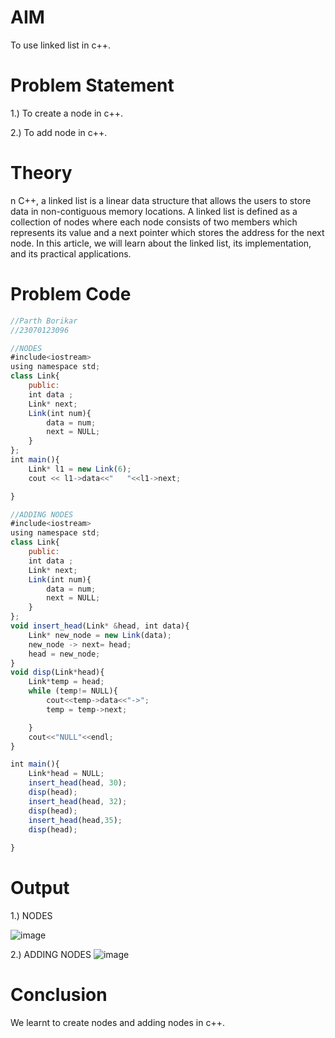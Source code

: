 # AIM
To use linked list in c++.

# Problem Statement 
1.) To create a node in c++.

2.) To add node in c++.

# Theory 
n C++, a linked list is a linear data structure that allows the users to store data in non-contiguous memory locations. A linked list is defined as a collection of nodes where each node consists of two members which represents its value and a next pointer which stores the address for the next node. In this article, we will learn about the linked list, its implementation, and its practical applications.

# Problem Code 

```javascript
//Parth Borikar
//23070123096

//NODES
#include<iostream>
using namespace std;
class Link{
    public:
    int data ;
    Link* next;
    Link(int num){
        data = num;
        next = NULL;
    }
};
int main(){
    Link* l1 = new Link(6);
    cout << l1->data<<"   "<<l1->next;

}

//ADDING NODES
#include<iostream>
using namespace std;
class Link{
    public:
    int data ;
    Link* next;
    Link(int num){
        data = num;
        next = NULL;
    }
};
void insert_head(Link* &head, int data){
    Link* new_node = new Link(data);
    new_node -> next= head;
    head = new_node;
}
void disp(Link*head){
    Link*temp = head;
    while (temp!= NULL){
        cout<<temp->data<<"->";
        temp = temp->next;

    }
    cout<<"NULL"<<endl;
}

int main(){
    Link*head = NULL;
    insert_head(head, 30);
    disp(head);
    insert_head(head, 32);
    disp(head);
    insert_head(head,35);
    disp(head);
    
}
```

# Output

1.) NODES

![image](https://github.com/user-attachments/assets/41d79a51-b1c1-427c-b290-5fa003d75069)


2.) ADDING NODES
![image](https://github.com/user-attachments/assets/e9a865eb-4773-4106-9604-dababbd44ea0)

# Conclusion

We learnt to create nodes and adding nodes in c++.


